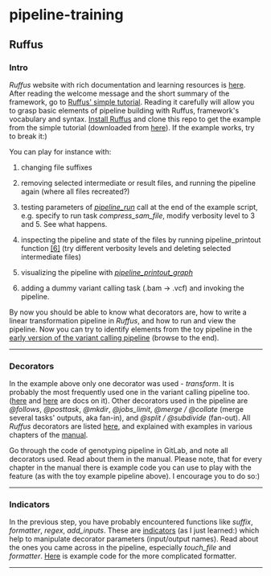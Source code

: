 # pipeline-training


## Ruffus


### Intro

*Ruffus* website with rich documentation and learning resources is [here](http://www.ruffus.org.uk).
After reading the welcome message and the short summary of the framework, go to [Ruffus' simple tutorial](http://www.ruffus.org.uk/tutorials/new_tutorial/introduction.html). Reading it carefully will allow you to grasp basic elements of pipeline building with Ruffus, framework's vocabulary and syntax. [Install Ruffus](http://www.ruffus.org.uk/installation.html) and clone this repo to get the example from the simple tutorial (downloaded from [here](http://www.ruffus.org.uk/tutorials/new_tutorial/introduction_code.html#new-manual-introduction-code)). If the example works, try to break it:)

You can play for instance with:

1. changing file suffixes

2. removing selected intermediate or result files, and running the pipeline again (where all files recreated?)

3. testing parameters of [*pipeline_run*](http://www.ruffus.org.uk/pipeline_functions.html#pipeline-functions-pipeline-run) call at the end of the example script, e.g. specify to run task *compress_sam_file*, modify verbosity level to 3 and 5. See what happens.

4. inspecting the pipeline and state of the files by running pipeline_printout function [[6]](http://www.ruffus.org.uk/pipeline_functions.html#index-1) (try different verbosity levels and deleting selected intermediate files)

5. visualizing the pipeline with [*pipeline_printout_graph*](http://www.ruffus.org.uk/pipeline_functions.html#index-2)

6. adding a dummy variant calling task (.bam -> .vcf) and invoking the pipeline.

By now you should be able to know what decorators are, how to write a linear transformation pipeline in *Ruffus*, and how to run and view the pipeline. Now you can try to identify elements from the toy pipeline in the [early version of the variant calling pipeline](https://github.com/fsroque/NGS-pipeline/blob/master/pipeline_multisample.py) (browse to the end).


-----

### Decorators

In the example above only one decorator was used - *transform*. It is probably the most frequently used one in the variant calling pipeline too. ([here](http://www.ruffus.org.uk/tutorials/new_tutorial/transform.html) and [here](http://www.ruffus.org.uk/tutorials/new_tutorial/transform_in_parallel.html) are docs on it). Other decorators used in the pipeline are *@follows*, *@posttask*, *@mkdir*, *@jobs_limit*, *@merge / @collate* (merge several tasks' outputs, aka fan-in), and *@split / @subdivide* (fan-out). All *Ruffus* decorators are listed [here](http://www.ruffus.org.uk/decorators/decorators.html), and explained with examples in various chapters of the [manual](http://www.ruffus.org.uk/tutorials/new_tutorial/manual_contents.html). 

Go through the code of genotyping pipeline in GitLab, and note all decorators used. Read about them in the manual. Please note, that for every chapter in the manual there is example code you can use to play with the feature (as with the toy example pipeline above). I encourage you to do so:)


-----

### Indicators

In the previous step, you have probably encountered functions like *suffix*, *formatter*, *regex*, *add_inputs*. These are [indicators](http://www.ruffus.org.uk/decorators/indicator_objects.html) (as I just learned:) which help to manipulate decorator parameters (input/output names). Read about the ones you came across in the pipeline, especially *touch_file* and *formatter*. [Here](http://www.ruffus.org.uk/tutorials/new_tutorial/output_file_names_code.html) is example code for the more complicated formatter.


-----
